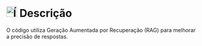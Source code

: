 # <img src="https://github.com/user-attachments/assets/caabfdf0-0f9e-44a3-8200-c6579fe87887" alt="Ícone de descrição" width="28"> Descrição
O código utiliza Geração Aumentada por Recuperação (RAG) para melhorar a precisão de respostas.
